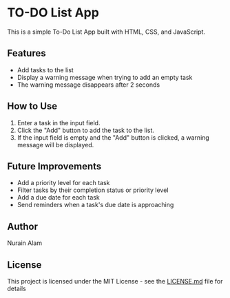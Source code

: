 # TO-DO List App

This is a simple To-Do List App built with HTML, CSS, and JavaScript.

## Features

- Add tasks to the list
- Display a warning message when trying to add an empty task
- The warning message disappears after 2 seconds

## How to Use

1. Enter a task in the input field.
2. Click the "Add" button to add the task to the list.
3. If the input field is empty and the "Add" button is clicked, a warning message will be displayed.

## Future Improvements

- Add a priority level for each task
- Filter tasks by their completion status or priority level
- Add a due date for each task
- Send reminders when a task's due date is approaching

## Author

Nurain Alam

## License

This project is licensed under the MIT License - see the [LICENSE.md](LICENSE.md) file for details

